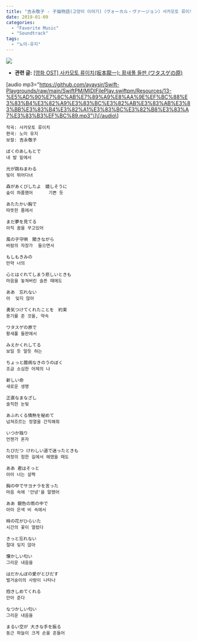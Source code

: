```yaml
---
title: "吉永敬子 - 子猫物語(고양이 이야기)（ヴォーカル・ヴァージョン）사카모토 류이치 작곡"
date: 2019-01-09
categories: 
  - "Favorite Music"
  - "Soundtrack"
tags: 
  - "노미-유지"
---
```


![](./assets/img/wp-content/uploads/2019/01/13-子猫物語（ヴォーカル・ヴァージョン）-mp3-image.png)

- **관련 글:** [\[영화 OST\] 사카모토 류이치(坂本龍一): 황새풀 들판 (ワタスゲの原)](http://yoonbumtae.com/?p=6826)

\[audio mp3="https://github.com/ayaysir/Swift-Playgrounds/raw/main/SwiftPM/MIDIFilePlay.swiftpm/Resources/13-%E5%AD%90%E7%8C%AB%E7%89%A9%E8%AA%9E%EF%BC%88%E3%83%B4%E3%82%A9%E3%83%BC%E3%82%AB%E3%83%AB%E3%83%BB%E3%83%B4%E3%82%A1%E3%83%BC%E3%82%B8%E3%83%A7%E3%83%B3%EF%BC%89.mp3"\]\[/audio\]

```
작곡: 사카모토 류이치
편곡: 노미 유지
보컬: 吉永敬子

ぼくのあしもとで 
내 발 밑에서

光が跳ねまわる 
빛이 뛰어다녀

森があくびしたよ　嬉しそうに  
숲이 하품했어      기쁜 듯

あたたかい胸で 
따뜻한 품에서 

まだ夢を見てる 
아직 꿈을 꾸고있어

風の子守唄　聞きながら 
바람의 자장가  들으면서 

もしもきみの 
만약 너의

心とはぐれてしまう悲しいときも 
마음을 놓쳐버린 슬픈 때에도

ああ　忘れない
아  잊지 않아

勇気つけてくれたことを　約束 
용기를 준 것을, 약속

ワタスゲの原で
황새풀 들판에서

みえかくれしてる 
보일 듯 말듯 하는

ちょっと臆病なきのうのぼく 
조금 소심한 어제의 나

新しい命 
새로운 생명

正直なまなざし 
솔직한 눈빛

あふれくる情熱を秘めて 
넘쳐흐르는 정열을 간직해줘

いつか独り 
언젠가 혼자

たびだつ けわしい道で迷ったときも 
여정의 험한 길에서 헤맸을 때도

ああ 君はそっと 
아아 너는 살짝

胸の中でサヨナラを言った 
마음 속에 '안녕'을 말했어

ああ 銀色の雨の中で 
아아 은색 비 속에서

時の花がひらいた 
시간의 꽃이 열렸다

きっと忘れない 
절대 잊지 않아

懐かしい匂い
그리운 내음을

はだかんぼの愛がとびだす 
벌거숭이의 사랑이 나타나

抱きしめてくれる 
안아 준다

なつかしい匂い 
그리운 내음을

まるい空が 大きな手を振る 
둥근 하늘이 크게 손을 흔들어
```
